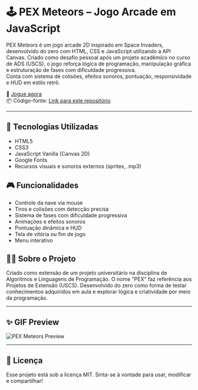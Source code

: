 # 🕹️ PEX Meteors – Jogo Arcade em JavaScript

PEX Meteors é um jogo arcade 2D inspirado em Space Invaders, desenvolvido do zero com HTML, CSS e JavaScript utilizando a API Canvas. Criado como desafio pessoal após um projeto acadêmico no curso de ADS (USCS), o jogo reforça lógica de programação, manipulação gráfica e estruturação de fases com dificuldade progressiva.  
Conta com sistema de colisões, efeitos sonoros, pontuação, responsividade e HUD em estilo retrô.

🔗 [Jogue agora](https://mateusmelo-c.github.io/PEXMeteors-Project-Game/)  
📦 Código-fonte: [Link para este repositório](https://github.com/Mateusmelo-C/PEXMeteors-Project-Game)

---

## 📌 Tecnologias Utilizadas
- HTML5  
- CSS3  
- JavaScript Vanilla (Canvas 2D)  
- Google Fonts  
- Recursos visuais e sonoros externos (sprites, .mp3)

## 🎮 Funcionalidades
- Controle da nave via mouse  
- Tiros e colisões com detecção precisa  
- Sistema de fases com dificuldade progressiva  
- Animações e efeitos sonoros  
- Pontuação dinâmica e HUD  
- Tela de vitória ou fim de jogo  
- Menu interativo

## 👨‍💻 Sobre o Projeto
Criado como extensão de um projeto universitário na disciplina de Algoritmos e Linguagens de Programação. O nome "PEX" faz referência aos Projetos de Extensão (USCS). Desenvolvido do zero como forma de testar conhecimentos adquiridos em aula e explorar lógica e criatividade por meio da programação.

---

## ✨ GIF Preview
![PEX Meteors Preview](https://github.com/Mateusmelo-C/PEXMeteors-Project-Game/blob/main/PEX%20Meteors%20Preview.gif)


---

## 📄 Licença
Esse projeto está sob a licença MIT. Sinta-se à vontade para usar, modificar e compartilhar!
